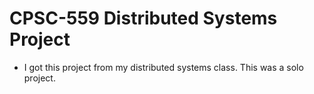 # CPSC-559 Distributed Systems Project
- I got this project from my distributed systems class. This was a solo project.
